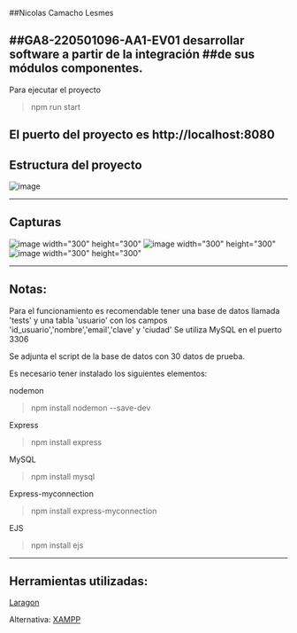 ##Nicolas Camacho Lesmes

##GA8-220501096-AA1-EV01 desarrollar software a partir de la integración 
##de sus módulos componentes.
----------------------------------------------------------------------

Para ejecutar el proyecto

>npm run start

El puerto del proyecto es http://localhost:8080
----------------------------------------------------------------------
## Estructura del proyecto
![image](https://github.com/user-attachments/assets/4e1bce50-13dd-4926-b607-60807088f2ea)

----------------------------------------------------------------------
## Capturas
![image width="300" height="300"](https://github.com/user-attachments/assets/009aa868-01aa-4a56-99cf-874962fd9977)
![image width="300" height="300"](https://github.com/user-attachments/assets/ffc478e8-31fb-4b2d-9d23-6a67ab87dff8)
![image width="300" height="300"](https://github.com/user-attachments/assets/6764364e-217a-4f23-97c1-8af98361059b)



----------------------------------------------------------------------
## Notas:

Para el funcionamiento es recomendable tener una base de datos llamada 'tests' y una tabla 'usuario' con los campos 'id_usuario','nombre','email','clave' y 'ciudad'
Se utiliza MySQL en el puerto 3306 

Se adjunta el script de la base de datos con 30 datos de prueba.


Es necesario tener instalado los siguientes elementos:

nodemon
>npm install nodemon --save-dev

Express
>npm install express

MySQL
>npm install mysql

Express-myconnection
>npm install express-myconnection

EJS
>npm install ejs
----------------------------------------------------------------------
## Herramientas utilizadas:

[Laragon](https://laragon.org/download/)

Alternativa:
[XAMPP](https://www.apachefriends.org/es/download.html)
